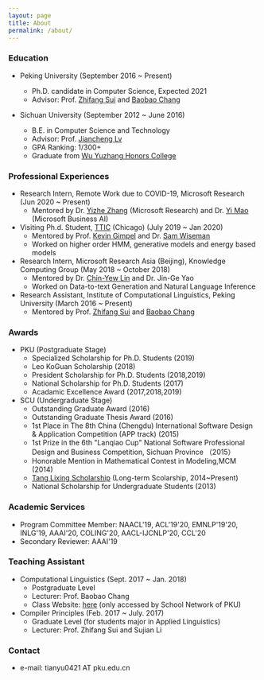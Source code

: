 ```yaml
---
layout: page
title: About
permalink: /about/
---
```

### Education

- Peking University (September 2016 ~ Present)
	- Ph.D. candidate in Computer Science, Expected 2021
	- Advisor: Prof. [Zhifang Sui](http://icl.pku.edu.cn/members/szf/szf-en.html) and [Baobao Chang](http://icl.pku.edu.cn/members/chbb/)

- Sichuan University (September 2012 ~ June 2016)
	- B.E. in Computer Science and Technology
	- Advisor: Prof. [Jiancheng Lv](http://cs.scu.edu.cn/cs/jsxx/webinfo/2011/12/1324865057022317.htm)
	- GPA Ranking: 1/300+
	- Graduate from [Wu Yuzhang Honors College](https://en.wikipedia.org/wiki/Wu_Yuzhang_Honors_College) 
	
### Professional Experiences
- Research Intern, Remote Work due to COVID-19, Microsoft Research (Jun 2020 ~ Present)
	- Mentored by Dr. [Yizhe Zhang](https://dreasysnail.github.io/) (Microsoft Research) and Dr. [Yi Mao](https://www.microsoft.com/en-us/research/people/maoyi/) (Microsoft Business AI)
- Visiting Ph.d. Student, [TTIC](https://www.ttic.edu/) (Chicago) (July 2019 ~ Jan 2020)
	- Mentored by Prof. [Kevin Gimpel](https://ttic.uchicago.edu/~kgimpel/) and Dr. [Sam Wiseman](https://swiseman.github.io/)
	- Worked on higher order HMM, generative models and energy based models
- Research Intern, Microsoft Research Asia (Beijing), Knowledge Computing Group (May 2018 ~ October 2018)
	- Mentored by Dr. [Chin-Yew Lin](https://www.microsoft.com/en-us/research/people/cyl/) and Dr. Jin-Ge Yao
	- Worked on Data-to-text Generation and Natural Language Inference
- Research Assistant, Institute of Computational Linguistics, Peking University (March 2016 ~ Present)
	- Mentored by Prof. [Zhifang Sui](http://icl.pku.edu.cn/members/szf/szf-en.html) and [Baobao Chang](http://icl.pku.edu.cn/members/chbb/)
	
### Awards
- PKU (Postgraduate Stage)
	- Specialized Scholarship for Ph.D. Students (2019)
	- Leo KoGuan Scholarship (2018)
	- President Scholarship for Ph.D. Students (2018,2019) 
	- National Scholarship for Ph.D. Students (2017)  
	- Acadamic Excellence Award (2017,2018,2019) 
- SCU (Undergraduate Stage)
	- Outstanding Graduate Award (2016) 
	- Outstanding Graduate Thesis Award (2016) 
	- 1st Place in The 8th China (Chengdu) International Software Design & Application Competition (APP track) (2015)
	- 1st Prize in the 6th "Lanqiao Cup" National Software Professional Design and Business Competition, Sichuan Province （2015）
	- Honorable Mention in Mathematical Contest in Modeling,MCM (2014)
	- [Tang Lixing Scholarship](https://baike.baidu.com/item/%E5%94%90%E7%AB%8B%E6%96%B0%E6%95%99%E8%82%B2%E5%8F%91%E5%B1%95%E5%9F%BA%E9%87%91) (Long-term Scolarship, 2014~Present) 
	- National Scholarship for Undergraduate Students (2013) 


### Academic Services
- Program Committee Member: NAACL'19, ACL'19'20, EMNLP'19'20, INLG'19, AAAI'20, COLING'20, AACL-IJCNLP'20, CCL'20
- Secondary Reviewer: AAAI'19

### Teaching Assistant
- Computational Linguistics  (Sept. 2017 ~ Jan. 2018)
	- Postgraduate Level
	- Lecturer: Prof. Baobao Chang
	- Class Website: [here](http://162.105.87.2/lecture/cl/) (only accessed by School Network of PKU)
- Compiler Principles (Feb. 2017 ~ July. 2017) 
	- Graduate Level (for students major in Applied Linguistics)
	- Lecturer: Prof. Zhifang Sui and Sujian Li
 
### Contact
- e-mail: tianyu0421 AT pku.edu.cn
